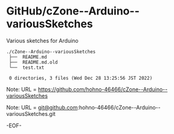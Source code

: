# GitHub/cZone--Arduino--variousSketches

Various sketches for Arduino

    ./cZone--Arduino--variousSketches
     ├──  README.md
     ├──  README.md.old
     └──  test.txt
     
     0 directories, 3 files (Wed Dec 28 13:25:56 JST 2022)


Note: URL = https://github.com/hohno-46466/cZone--Arduino--variousSketches

Note: URL = git@github.com:hohno-46466/cZone--Arduino--variousSketches.git

-EOF-
